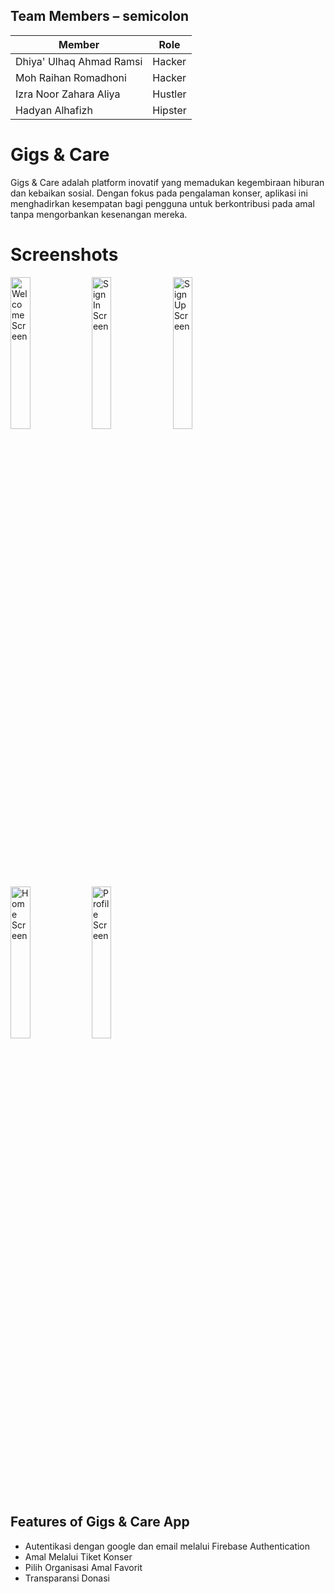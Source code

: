 ## Team Members – semicolon
| Member    | Role    |
|------------|------------|
| Dhiya' Ulhaq Ahmad Ramsi   | Hacker      | 
| Moh Raihan Romadhoni    | Hacker     |
| Izra Noor Zahara Aliya    | Hustler     |
| Hadyan Alhafizh    | Hipster    |

# Gigs & Care
Gigs & Care adalah platform inovatif yang memadukan kegembiraan hiburan dan kebaikan sosial. Dengan fokus pada pengalaman konser, aplikasi ini menghadirkan kesempatan bagi pengguna untuk berkontribusi pada amal tanpa mengorbankan kesenangan mereka.

# Screenshots
<img src="https://i.imgur.com/ZOlt8Rd.jpeg" width="25%" height="25%" alt="Welcome Screen"/>
<img src="https://i.imgur.com/5IzqpfH.jpeg" width="25%" height="25%" alt="Sign In Screen"/>
<img src="https://i.imgur.com/Al1HPEw.jpeg" width="25%" height="25%" alt="Sign Up Screen"/>
<img src="https://i.imgur.com/pPoS0BY.jpeg" width="25%" height="25%" alt="Home Screen"/>
<img src="https://i.imgur.com/cloCVPt.jpeg" width="25%" height="25%" alt="Profile Screen"/>

## Features of Gigs & Care App
- Autentikasi dengan google dan email melalui Firebase Authentication
- Amal Melalui Tiket Konser
- Pilih Organisasi Amal Favorit
- Transparansi Donasi
